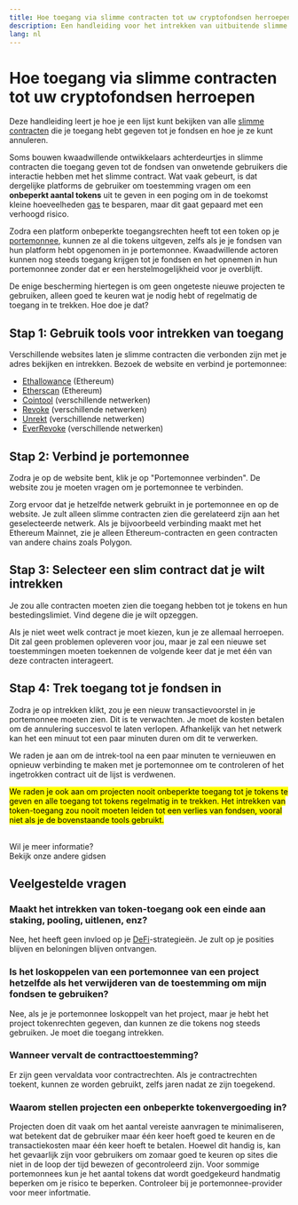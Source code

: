 ```yaml
---
title: Hoe toegang via slimme contracten tot uw cryptofondsen herroepen
description: Een handleiding voor het intrekken van uitbuitende slimme contract token-toegang
lang: nl
---
```


# Hoe toegang via slimme contracten tot uw cryptofondsen herroepen

Deze handleiding leert je hoe je een lijst kunt bekijken van alle [slimme contracten](/glossary/#smart-contract) die je toegang hebt gegeven tot je fondsen en hoe je ze kunt annuleren.

Soms bouwen kwaadwillende ontwikkelaars achterdeurtjes in slimme contracten die toegang geven tot de fondsen van onwetende gebruikers die interactie hebben met het slimme contract. Wat vaak gebeurt, is dat dergelijke platforms de gebruiker om toestemming vragen om een **onbeperkt aantal tokens** uit te geven in een poging om in de toekomst kleine hoeveelheden [gas](/glossary/#gas) te besparen, maar dit gaat gepaard met een verhoogd risico.

Zodra een platform onbeperkte toegangsrechten heeft tot een token op je [portemonnee](/glossary/#wallet), kunnen ze al die tokens uitgeven, zelfs als je je fondsen van hun platform hebt opgenomen in je portemonnee. Kwaadwillende actoren kunnen nog steeds toegang krijgen tot je fondsen en het opnemen in hun portemonnee zonder dat er een herstelmogelijkheid voor je overblijft.

De enige bescherming hiertegen is om geen ongeteste nieuwe projecten te gebruiken, alleen goed te keuren wat je nodig hebt of regelmatig de toegang in te trekken. Hoe doe je dat?

## Stap 1: Gebruik tools voor intrekken van toegang

Verschillende websites laten je slimme contracten die verbonden zijn met je adres bekijken en intrekken. Bezoek de website en verbind je portemonnee:

- [Ethallowance](https://ethallowance.com/) (Ethereum)
- [Etherscan](https://etherscan.io/tokenapprovalchecker) (Ethereum)
- [Cointool](https://cointool.app/approve/eth) (verschillende netwerken)
- [Revoke](https://revoke.cash/) (verschillende netwerken)
- [Unrekt](https://app.unrekt.net/) (verschillende netwerken)
- [EverRevoke](https://everrise.com/everrevoke/) (verschillende netwerken)

## Stap 2: Verbind je portemonnee

Zodra je op de website bent, klik je op "Portemonnee verbinden". De website zou je moeten vragen om je portemonnee te verbinden.

Zorg ervoor dat je hetzelfde netwerk gebruikt in je portemonnee en op de website. Je zult alleen slimme contracten zien die gerelateerd zijn aan het geselecteerde netwerk. Als je bijvoorbeeld verbinding maakt met het Ethereum Mainnet, zie je alleen Ethereum-contracten en geen contracten van andere chains zoals Polygon.

## Stap 3: Selecteer een slim contract dat je wilt intrekken

Je zou alle contracten moeten zien die toegang hebben tot je tokens en hun bestedingslimiet. Vind degene die je wilt opzeggen.

Als je niet weet welk contract je moet kiezen, kun je ze allemaal herroepen. Dit zal geen problemen opleveren voor jou, maar je zal een nieuwe set toestemmingen moeten toekennen de volgende keer dat je met één van deze contracten interageert.

## Stap 4: Trek toegang tot je fondsen in

Zodra je op intrekken klikt, zou je een nieuw transactievoorstel in je portemonnee moeten zien. Dit is te verwachten. Je moet de kosten betalen om de annulering succesvol te laten verlopen. Afhankelijk van het netwerk kan het een minuut tot een paar minuten duren om dit te verwerken.

We raden je aan om de intrek-tool na een paar minuten te vernieuwen en opnieuw verbinding te maken met je portemonnee om te controleren of het ingetrokken contract uit de lijst is verdwenen.

<mark>We raden je ook aan om projecten nooit onbeperkte toegang tot je tokens te geven en alle toegang tot tokens regelmatig in te trekken. Het intrekken van token-toegang zou nooit moeten leiden tot een verlies van fondsen, vooral niet als je de bovenstaande tools gebruikt.</mark>

 <br />

<Alert variant="update">
<AlertEmoji text=":eyes:"/>
<AlertContent className="justify-between flex-row items-center">
  <div>Wil je meer informatie?</div>
  <ButtonLink href="/guides/">
    Bekijk onze andere gidsen
  </ButtonLink>
</AlertContent>
</Alert>

## Veelgestelde vragen

### Maakt het intrekken van token-toegang ook een einde aan staking, pooling, uitlenen, enz?

Nee, het heeft geen invloed op je [DeFi](/glossary/#defi)-strategieën. Je zult op je posities blijven en beloningen blijven ontvangen.

### Is het loskoppelen van een portemonnee van een project hetzelfde als het verwijderen van de toestemming om mijn fondsen te gebruiken?

Nee, als je je portemonnee loskoppelt van het project, maar je hebt het project tokenrechten gegeven, dan kunnen ze die tokens nog steeds gebruiken. Je moet die toegang intrekken.

### Wanneer vervalt de contracttoestemming?

Er zijn geen vervaldata voor contractrechten. Als je contractrechten toekent, kunnen ze worden gebruikt, zelfs jaren nadat ze zijn toegekend.

### Waarom stellen projecten een onbeperkte tokenvergoeding in?

Projecten doen dit vaak om het aantal vereiste aanvragen te minimaliseren, wat betekent dat de gebruiker maar één keer hoeft goed te keuren en de transactiekosten maar één keer hoeft te betalen. Hoewel dit handig is, kan het gevaarlijk zijn voor gebruikers om zomaar goed te keuren op sites die niet in de loop der tijd bewezen of gecontroleerd zijn. Voor sommige portemonnees kun je het aantal tokens dat wordt goedgekeurd handmatig beperken om je risico te beperken. Controleer bij je portemonnee-provider voor meer infortmatie.
